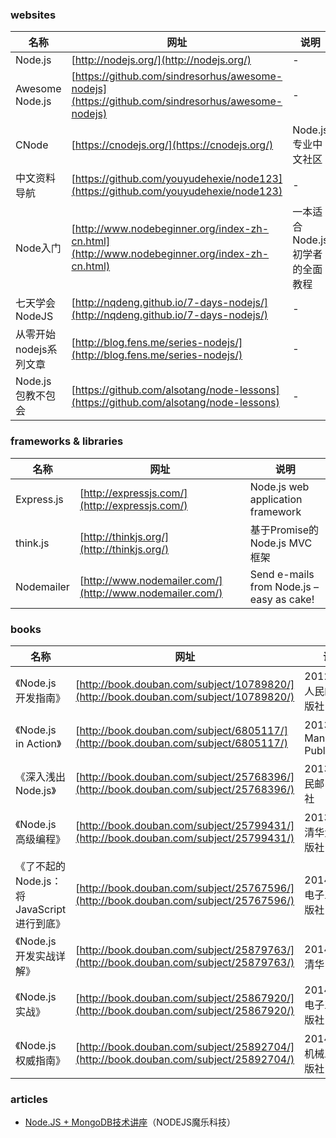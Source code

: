 ### websites

 名称 | 网址 | 说明
------ | ------ | ------
Node.js | [http://nodejs.org/](http://nodejs.org/) | -
Awesome Node.js | [https://github.com/sindresorhus/awesome-nodejs](https://github.com/sindresorhus/awesome-nodejs) | -
CNode | [https://cnodejs.org/](https://cnodejs.org/) | Node.js专业中文社区
中文资料导航 | [https://github.com/youyudehexie/node123](https://github.com/youyudehexie/node123) | -
Node入门 | [http://www.nodebeginner.org/index-zh-cn.html](http://www.nodebeginner.org/index-zh-cn.html) | 一本适合Node.js初学者的全面教程
七天学会NodeJS | [http://nqdeng.github.io/7-days-nodejs/](http://nqdeng.github.io/7-days-nodejs/) | -
从零开始nodejs系列文章 | [http://blog.fens.me/series-nodejs/](http://blog.fens.me/series-nodejs/) | -
Node.js 包教不包会 | [https://github.com/alsotang/node-lessons](https://github.com/alsotang/node-lessons) | -

### frameworks & libraries

 名称 | 网址 | 说明
------ | ------ | ------
Express.js | [http://expressjs.com/](http://expressjs.com/) | Node.js web application framework
think.js | [http://thinkjs.org/](http://thinkjs.org/) | 基于Promise的Node.js MVC框架
Nodemailer | [http://www.nodemailer.com/](http://www.nodemailer.com/) | Send e-mails from Node.js – easy as cake!

### books

 名称 | 网址 | 说明
------ | ------ | ------
《Node.js开发指南》 | [http://book.douban.com/subject/10789820/](http://book.douban.com/subject/10789820/) | 2012.07，人民邮电出版社
《Node.js in Action》 | [http://book.douban.com/subject/6805117/](http://book.douban.com/subject/6805117/) | 2013.11，Manning Publications
《深入浅出Node.js》 | [http://book.douban.com/subject/25768396/](http://book.douban.com/subject/25768396/) | 2013.12,人民邮电出版社
《Node.js高级编程》 | [http://book.douban.com/subject/25799431/](http://book.douban.com/subject/25799431/) | 2013.12，清华大学出版社
《了不起的Node.js：将JavaScript进行到底》 | [http://book.douban.com/subject/25767596/](http://book.douban.com/subject/25767596/) | 2014.01，电子工业出版社
《Node.js开发实战详解》 | [http://book.douban.com/subject/25879763/](http://book.douban.com/subject/25879763/) | 2014.04，清华出版社
《Node.js 实战》 | [http://book.douban.com/subject/25867920/](http://book.douban.com/subject/25867920/) | 2014.05，电子工业出版社
《Node.js权威指南》 | [http://book.douban.com/subject/25892704/](http://book.douban.com/subject/25892704/) | 2014.05，机械工业出版社

### articles

- [Node.JS + MongoDB技术讲座](http://wenku.baidu.com/view/41d560433b3567ec102d8aba.html)（NODEJS魔乐科技）